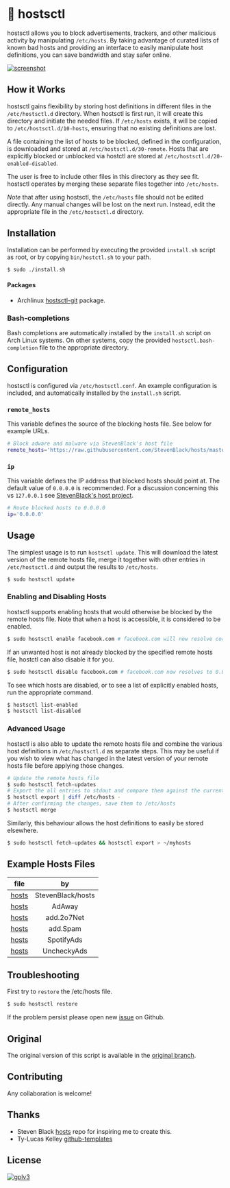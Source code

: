# :no_entry_sign: hostsctl

hostsctl allows you to block advertisements, trackers, and other malicious activity by manipulating `/etc/hosts`. By taking advantage of curated lists of known bad hosts and providing an interface to easily manipulate host definitions, you can save bandwidth and stay safer online.

[![screenshot](https://raw.githubusercontent.com/wiki/0xl3vi/hostsctl/cast.gif)](cast)


## How it Works

hostsctl gains flexibility by storing host definitions in different files in the `/etc/hostsctl.d` directory. When hostsctl is first run, it will create this directory and initiate the needed files. If `/etc/hosts` exists, it will be copied to `/etc/hostsctl.d/10-hosts`, ensuring that no existing definitions are lost.

A file containing the list of hosts to be blocked, defined in the configuration, is downloaded and stored at `/etc/hostsctl.d/30-remote`. Hosts that are explicitly blocked or unblocked via hostctl are stored at `/etc/hostsctl.d/20-enabled-disabled`.

The user is free to include other files in this directory as they see fit. hostsctl operates by merging these separate files together into `/etc/hosts`.

*Note* that after using hostsctl, the `/etc/hosts` file should not be edited directly. Any manual changes will be lost on the next run. Instead, edit the appropriate file in the `/etc/hostsctl.d` directory.


## Installation

Installation can be performed by executing the provided `install.sh` script as root, or by copying `bin/hostctl.sh` to your path.

```bash
$ sudo ./install.sh
```

#### Packages

* Archlinux [hostsctl-git](https://aur.archlinux.org/packages/hostsctl-git/) package.

### Bash-completions

Bash completions are automatically installed by the `install.sh` script on Arch Linux systems. On other systems, copy the provided `hostsctl.bash-completion` file to the appropriate directory.


## Configuration

hostsctl is configured via `/etc/hostsctl.conf`. An example configuration is included, and automatically installed by the `install.sh` script.

### `remote_hosts`

This variable defines the source of the blocking hosts file. See below for example URLs.

```bash
# Block adware and malware via StevenBlack's host file
remote_hosts='https://raw.githubusercontent.com/StevenBlack/hosts/master/hosts'
```

### `ip`

This variable defines the IP address that blocked hosts should point at. The default value of `0.0.0.0` is recommended. For a discussion concerning this vs `127.0.0.1` see [StevenBlack's host project](https://github.com/StevenBlack/hosts/blob/master/readme.md#we-recommend-using-0000-instead-of-127001).

```bash
# Route blocked hosts to 0.0.0.0
ip='0.0.0.0'
```


## Usage

The simplest usage is to run `hostsctl update`. This will download the latest version of the remote hosts file, merge it together with other entries in `/etc/hostsctl.d` and output the results to `/etc/hosts`.

```bash
$ sudo hostsctl update
```

### Enabling and Disabling Hosts

hostsctl supports enabling hosts that would otherwise be blocked by the remote hosts file. Note that when a host is accessible, it is considered to be enabled.

```bash
$ sudo hostsctl enable facebook.com # facebook.com will now resolve correctly
```

If an unwanted host is not already blocked by the specified remote hosts file, hostctl can also disable it for you.

```bash
$ sudo hostsctl disable facebook.com # facebook.com now resolves to 0.0.0.0
```

To see which hosts are disabled, or to see a list of explicitly enabled hosts, run the appropriate command.

```bash
$ hostsctl list-enabled
$ hostsctl list-disabled
```

### Advanced Usage

hostsctl is also able to update the remote hosts file and combine the various host definitions in `/etc/hostsctl.d` as separate steps. This may be useful if you wish to view what has changed in the latest version of your remote hosts file before applying those changes.

```bash
# Update the remote hosts file
$ sudo hostsctl fetch-updates
# Export the all entries to stdout and compare them against the current /etc/hosts
$ hostsctl export | diff /etc/hosts -
# After confirming the changes, save them to /etc/hosts
$ hostsctl merge
```

Similarly, this behaviour allows the host definitions to easily be stored elsewhere.

```bash
$ sudo hostsctl fetch-updates && hostsctl export > ~/myhosts
```


## Example Hosts Files

file   | by 
-------|:------:
[hosts](https://github.com/StevenBlack/hosts/blob/master/readme.md#list-of-all-hosts-file-variants) | StevenBlack/hosts
[hosts](https://raw.githubusercontent.com/AdAway/adaway.github.io/master/hosts.txt) | AdAway
[hosts](https://raw.githubusercontent.com/AdAway/adaway.github.io/master/hosts.txt) | add.2o7Net
[hosts](https://raw.githubusercontent.com/FadeMind/hosts.extras/master/add.Spam/hosts) | add.Spam
[hosts](https://raw.githubusercontent.com/FadeMind/hosts.extras/master/SpotifyAds/hosts) | SpotifyAds
[hosts](https://raw.githubusercontent.com/FadeMind/hosts.extras/master/UncheckyAds/hosts) | UncheckyAds


## Troubleshooting

First try to `restore` the /etc/hosts file.

```bash
$ sudo hostsctl restore
```

If the problem persist please open new [issue](https://github.com/0xl3vi/hostsctl/issues) on Github.

## Original

The original version of this script is available in the [original branch](https://github.com/0xl3vi/hostsctl/tree/original).


## Contributing

Any collaboration is welcome!


## Thanks

* Steven Black [hosts](https://github.com/StevenBlack/hosts) repo for inspiring me to create this.
* Ty-Lucas Kelley [github-templates](https://github.com/tylucaskelley/github-templates)

## License

[![gplv3](https://www.gnu.org/graphics/gplv3-127x51.png)](gplv3)
